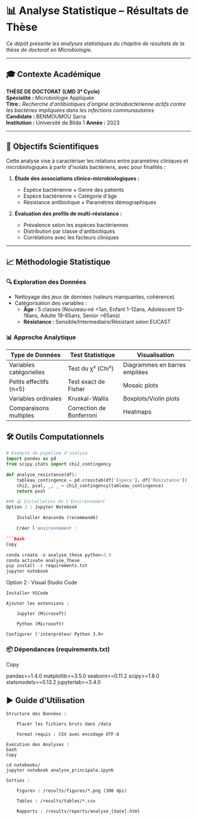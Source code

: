 # 📊 Analyse Statistique – Résultats de Thèse

*Ce dépôt présente les analyses statistiques du chapitre de résultats de la thèse de doctorat en Microbiologie.*

---

## 🎓 Contexte Académique
**THÈSE DE DOCTORAT (LMD 3ᵉ Cycle)**  
**Spécialité :** Microbiologie Appliquée  
**Titre :** *Recherche d'antibiotiques d'origine actinobactérienne actifs contre les bactéries impliquées dans les infections communautaires*  
**Candidate :** BENMOUMOU Sarra  
**Institution :** Université  de Blida 1
**Année :** 2023  

---

## 🎯 Objectifs Scientifiques

Cette analyse vise à caractériser les relations entre paramètres cliniques et microbiologiques à partir d'isolats bactériens, avec pour finalités :

1. **Étude des associations clinico-microbiologiques :**
   - Espèce bactérienne × Genre des patients
   - Espèce bactérienne × Catégorie d'âge
   - Résistance antibiotique × Paramètres démographiques

2. **Évaluation des profils de multi-résistance :**
   - Prévalence selon les espèces bactériennes
   - Distribution par classe d'antibiotiques
   - Corrélations avec les facteurs cliniques

---

## 📈 Méthodologie Statistique

### 🔍 Exploration des Données
- Nettoyage des jeux de données (valeurs manquantes, cohérence)
- Catégorisation des variables :
  - **Âge :** 5 classes (Nouveau-né <1an, Enfant 1-12ans, Adolescent 13-18ans, Adulte 19-65ans, Senior >65ans)
  - **Résistance :** Sensible/Intermediaire/Résistant selon EUCAST

### 📊 Approche Analytique
| Type de Données | Test Statistique | Visualisation |
|----------------|------------------|---------------|
| Variables catégorielles | Test du χ² (Chi²) | Diagrammes en barres empilées |
| Petits effectifs (n<5) | Test exact de Fisher | Mosaic plots |
| Variables ordinales | Kruskal-Wallis | Boxplots/Violin plots |
| Comparaisons multiples | Correction de Bonferroni | Heatmaps |

## 🛠️ Outils Computationnels
```python
# Exemple de pipeline d'analyse
import pandas as pd
from scipy.stats import chi2_contingency

def analyse_resistance(df):
    tableau_contingence = pd.crosstab(df['Espèce'], df['Résistance'])
    chi2, pval, _, _ = chi2_contingency(tableau_contingence)
    return pval

### 💻 Installation de l'Environnement
Option 1 : Jupyter Notebook

    Installer Anaconda (recommandé)

    Créer l'environnement :

```bash
Copy

conda create -n analyse_these python=3.9
conda activate analyse_these
pip install -r requirements.txt
jupyter notebook
```
Option 2 : Visual Studio Code

    Installer VSCode

    Ajouter les extensions :

        Jupyter (Microsoft)

        Python (Microsoft)

    Configurer l'interpréteur Python 3.9+

### 📦 Dépendances (requirements.txt)
Copy

pandas>=1.4.0
matplotlib>=3.5.0
seaborn>=0.11.2
scipy>=1.8.0
statsmodels>=0.13.2
jupyterlab>=3.4.0

## ▶️ Guide d'Utilisation

    Structure des Données :

        Placer les fichiers bruts dans /data

        Format requis : CSV avec encodage UTF-8

    Exécution des Analyses :
    bash
    Copy

    cd notebooks/
    jupyter notebook analyse_principale.ipynb

    Sorties :

        Figures : /results/figures/*.png (300 dpi)

        Tables : /results/tables/*.csv

        Rapports : /results/reports/analyse_[date].html




